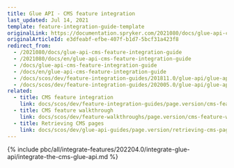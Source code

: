```yaml
---
title: Glue API - CMS feature integration
last_updated: Jul 14, 2021
template: feature-integration-guide-template
originalLink: https://documentation.spryker.com/2021080/docs/glue-api-cms-feature-integration-guide
originalArticleId: e3dfeabf-efbe-407f-b1d7-5bcf31a423f8
redirect_from:
  - /2021080/docs/glue-api-cms-feature-integration-guide
  - /2021080/docs/en/glue-api-cms-feature-integration-guide
  - /docs/glue-api-cms-feature-integration-guide
  - /docs/en/glue-api-cms-feature-integration-guide
  - /docs/scos/dev/feature-integration-guides/201811.0/glue-api/glue-api-cms-feature-integration.html
  - /docs/scos/dev/feature-integration-guides/202005.0/glue-api/glue-api-cms-feature-integration.html
related:
  - title: CMS feature integration
    link: docs/scos/dev/feature-integration-guides/page.version/cms-feature-integration.html
  - title: CMS feature walkthrough
    link: docs/scos/dev/feature-walkthroughs/page.version/cms-feature-walkthrough/cms-feature-walkthrough.html
  - title: Retrieving CMS pages
    link: docs/scos/dev/glue-api-guides/page.version/retrieving-cms-pages.html
---
```


{% include pbc/all/integrate-features/202204.0/integrate-glue-api/integrate-the-cms-glue-api.md %} <!-- To edit, see /_includes/pbc/all/integrate-features/202204.0/integrate-glue-api/integrate-the-cms-glue-api.md -->
